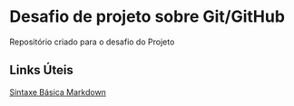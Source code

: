 # Desafio de projeto sobre Git/GitHub
Repositório criado para o desafio do Projeto

## Links Úteis
[Sintaxe Básica Markdown](https://www.markdownguide.org/)

